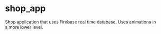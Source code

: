 # shop_app

Shop application that uses Firebase real time database.
Uses animations in a more lower level.


